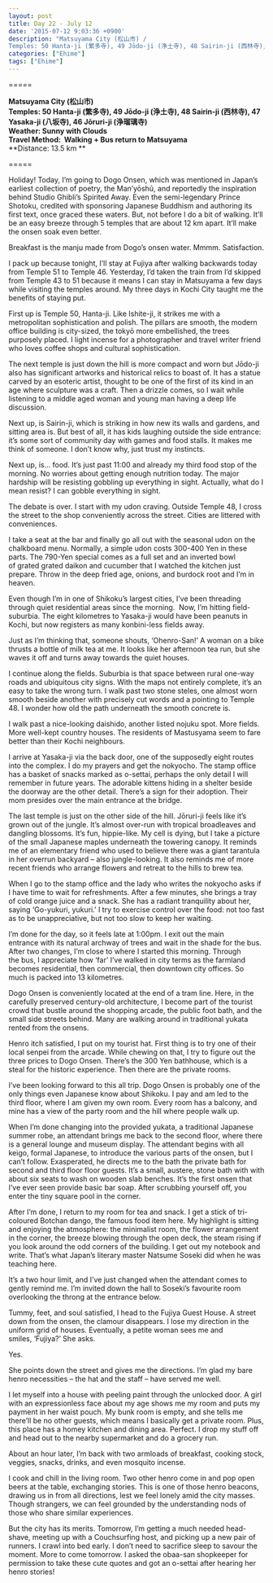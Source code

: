 ```yaml
---
layout: post
title: Day 22 - July 12
date: '2015-07-12 9:03:36 +0900'
description: "Matsuyama City (松山市) / 
Temples: 50 Hanta-ji (繁多寺), 49 Jōdo-ji (浄土寺), 48 Sairin-ji (西林寺), 47 Yasaka-ji (八坂寺), 46 Jōruri-ji (浄瑠璃寺)"
categories: ["Ehime"]
tags: ["Ehime"]
---
```

=====

**Matsuyama City (松山市)**  
**Temples: 50 Hanta-ji (繁多寺), 49 Jōdo-ji (浄土寺), 48 Sairin-ji (西林寺), 47 Yasaka-ji (八坂寺), 46 Jōruri-ji (浄瑠璃寺)**  
**Weather: Sunny with Clouds**  
**Travel Method:  Walking + Bus return to Matsuyama**  
**Distance: 13.5 km **

=====

Holiday! Today, I’m going to Dogo Onsen, which was mentioned in Japan’s earliest collection of poetry, the Man’yōshū, and reportedly the inspiration behind Studio Ghibli’s Spirited Away. Even the semi-legendary Prince Shotoku, credited with sponsoring Japanese Buddhism and authoring its first text, once graced these waters. But, not before I do a bit of walking. It’ll be an easy breeze through 5 temples that are about 12 km apart. It’ll make the onsen soak even better.

Breakfast is the manju made from Dogo’s onsen water. Mmmm. Satisfaction.

I pack up because tonight, I’ll stay at Fujiya after walking backwards today from Temple 51 to Temple 46. Yesterday, I’d taken the train from I’d skipped from Temple 43 to 51 because it means I can stay in Matsuyama a few days while visiting the temples around. My three days in Kochi City taught me the benefits of staying put.

First up is Temple 50, Hanta-ji. Like Ishite-ji, it strikes me with a metropolitan sophistication and polish. The pillars are smooth, the modern office building is city-sized, the tokyō more embellished, the trees purposely placed. I light incense for a photographer and travel writer friend who loves coffee shops and cultural sophistication.

The next temple is just down the hill is more compact and worn but Jōdo-ji also has significant artworks and historical relics to boast of. It has a statue carved by an esoteric artist, thought to be one of the first of its kind in an age where sculpture was a craft. Then a drizzle comes, so I wait while listening to a middle aged woman and young man having a deep life discussion.

Next up, is Sairin-ji, which is striking in how new its walls and gardens, and sitting area is. But best of all, it has kids laughing outside the side entrance: it’s some sort of community day with games and food stalls. It makes me think of someone. I don’t know why, just trust my instincts.

Next up, is… food. It’s just past 11:00 and already my third food stop of the morning. No worries about getting enough nutrition today. The major hardship will be resisting gobbling up everything in sight. Actually, what do I mean resist? I can gobble everything in sight.

The debate is over. I start with my udon craving. Outside Temple 48, I cross the street to the shop conveniently across the street. Cities are littered with conveniences.

I take a seat at the bar and finally go all out with the seasonal udon on the chalkboard menu. Normally, a simple udon costs 300-400 Yen in these parts. The 790-Yen special comes as a full set and an inverted bowl of grated grated daikon and cucumber that I watched the kitchen just prepare. Throw in the deep fried age, onions, and burdock root and I’m in heaven.  

Even though I’m in one of Shikoku’s largest cities, I’ve been threading through quiet residential areas since the morning.  Now, I’m hitting field-suburbia. The eight kilometres to Yasaka-ji would have been peanuts in Kochi, but now registers as many konbini-less fields away.

Just as I’m thinking that, someone shouts, ‘Ohenro-San!’ A woman on a bike thrusts a bottle of milk tea at me. It looks like her afternoon tea run, but she waves it off and turns away towards the quiet houses.

I continue along the fields. Suburbia is that space between rural one-way roads and ubiquitous city signs. With the maps not entirely complete, it’s an easy to take the wrong turn. I walk past two stone steles, one almost worn smooth beside another with precisely cut words and a pointing to Temple 48. I wonder how old the path underneath the smooth concrete is.

I walk past a nice-looking daishido, another listed nojuku spot. More fields. More well-kept country houses. The residents of Mastusyama seem to fare better than their Kochi neighbours.

I arrive at Yasaka-ji via the back door, one of the supposedly eight routes into the complex. I do my prayers and get the nokyocho. The stamp office has a basket of snacks marked as o-settai, perhaps the only detail I will remember in future years. The adorable kittens hiding in a shelter beside the doorway are the other detail. There’s a sign for their adoption. Their mom presides over the main entrance at the bridge.

The last temple is just on the other side of the hill. Jōruri-ji feels like it’s grown out of the jungle. It’s almost over-run with tropical broadleaves and dangling blossoms. It’s fun, hippie-like. My cell is dying, but I take a picture of the small Japanese maples underneath the towering canopy. It reminds me of an elementary friend who used to believe there was a giant tarantula in her overrun backyard – also jungle-looking. It also reminds me of more recent friends who arrange flowers and retreat to the hills to brew tea. 

When I go to the stamp office and the lady who writes the nokyocho asks if I have time to wait for refreshments. After a few minutes, she brings a tray of cold orange juice and a snack. She has a radiant tranquility about her, saying ‘Go-yukuri, yukuri.’ I try to exercise control over the food: not too fast as to be unappreciative, but not too slow to keep her waiting.

I’m done for the day, so it feels late at 1:00pm. I exit out the main entrance with its natural archway of trees and wait in the shade for the bus. After two changes, I’m close to where I started this morning. Through the bus, I appreciate how ‘far’ I’ve walked in city terms as the farmland becomes residential, then commercial, then downtown city offices. So much is packed into 13 kilometres.

Dogo Onsen is conveniently located at the end of a tram line. Here, in the carefully preserved century-old architecture, I become part of the tourist crowd that bustle around the shopping arcade, the public foot bath, and the small side streets behind. Many are walking around in traditional yukata rented from the onsens.

Henro itch satisfied, I put on my tourist hat. First thing is to try one of their local senpei from the arcade. While chewing on that, I try to figure out the three prices to Dogo Onsen. There’s the 300 Yen bathhouse, which is a steal for the historic experience. Then there are the private rooms.

I’ve been looking forward to this all trip. Dogo Onsen is probably one of the only things even Japanese know about Shikoku. I pay and am led to the third floor, where I am given my own room. Every room has a balcony, and mine has a view of the party room and the hill where people walk up. 

When I’m done changing into the provided yukata, a traditional Japanese summer robe, an attendant brings me back to the second floor, where there is a general lounge and museum display. The attendant begins with all keigo, formal Japanese, to introduce the various parts of the onsen, but I can’t follow. Exasperated, he directs me to the bath the private bath for second and third floor floor guests. It’s a small, austere, stone bath with with about six seats to wash on wooden slab benches. It’s the first onsen that I’ve ever seen provide basic bar soap. After scrubbing yourself off, you enter the tiny square pool in the corner.

After I’m done, I return to my room for tea and snack. I get a stick of tri-coloured Botchan dango, the famous food item here. My highlight is sitting and enjoying the atmosphere: the minimalist room, the flower arrangement in the corner, the breeze blowing through the open deck, the steam rising if you look around the odd corners of the building. I get out my notebook and write. That’s what Japan’s literary master Natsume Soseki did when he was teaching here.

It’s a two hour limit, and I’ve just changed when the attendant comes to gently remind me. I’m invited down the hall to Soseki’s favourite room overlooking the throng at the entrance below.

Tummy, feet, and soul satisfied, I head to the Fujiya Guest House. A street down from the onsen, the clamour disappears. I lose my direction in the uniform grid of houses. Eventually, a petite woman sees me and smiles, ‘Fujiya?’ She asks.

Yes.

She points down the street and gives me the directions. I’m glad my bare henro necessities – the hat and the staff – have served me well.

I let myself into a house with peeling paint through the unlocked door. A girl with an expressionless face about my age shows me my room and puts my payment in her waist pouch. My bunk room is empty, and she tells me there’ll be no other guests, which means I basically get a private room. Plus, this place has a homey kitchen and dining area. Perfect. I drop my stuff off and head out to the nearby supermarket and do a grocery run.

About an hour later, I’m back with two armloads of breakfast, cooking stock, veggies, snacks, drinks, and even mosquito incense.

I cook and chill in the living room. Two other henro come in and pop open beers at the table, exchanging stories. This is one of those henro beacons, drawing us in from all directions, lest we feel lonely amid the city masses. Though strangers, we can feel grounded by the understanding nods of those who share similar experiences.

But the city has its merits. Tomorrow, I’m getting a much needed head-shave, meeting up with a Couchsurfing host, and picking up a new pair of runners. I crawl into bed early. I don’t need to sacrifice sleep to savour the moment. More to come tomorrow.
I asked the obaa-san shopkeeper for permission to take these cute quotes and got an o-settai after hearing her henro stories!